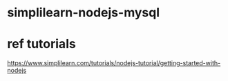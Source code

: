 # simplilearn-nodejs-mysql

# ref tutorials

https://www.simplilearn.com/tutorials/nodejs-tutorial/getting-started-with-nodejs
